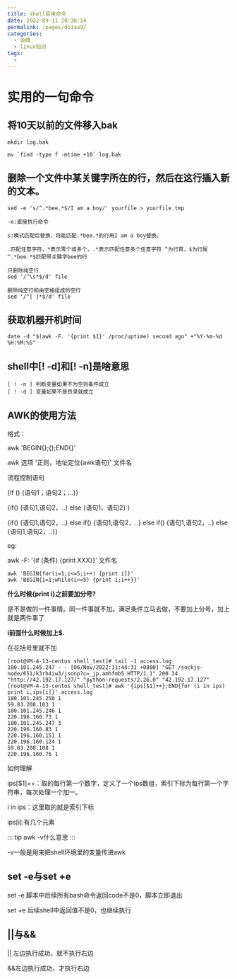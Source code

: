 ```yaml
---
title: shell实用命令
date: 2022-09-11 20:36:14
permalink: /pages/d11aa9/
categories:
  - 运维
  - linux知识
tags:
  - 
---
```

# 实用的一句命令

## 将10天以前的文件移入bak

```shell
mkdir log.bak 

mv `find -type f -mtime +10` log.bak 
```

## 删除一个文件中某关键字所在的行，然后在这行插入新的文本。

```shell
sed -e 's/^.*bee.*$/I am a boy/' yourfile > yourfile.tmp 

-e:直接执行命令 

s:模式匹配后替换，将能匹配.*bee.*的行用I am a boy替换。 

.匹配任意字符，*表示零个或多个，.*表示匹配任意多个任意字符 ^为行首，$为行尾 ^.*bee.*$匹配带关键字bee的行 

只删除纯空行
sed '/^\s*$/d' file

删除纯空行和由空格组成的空行
sed '/^[ ]*$/d' file
```

## 获取机器开机时间

```shell
date -d "$(awk -F. '{print $1}' /proc/uptime) second ago" +"%Y-%m-%d %H:%M:%S"
```

## shell中[! -d]和[! -n]是啥意思

```
[ ! -n ] 判断变量如果不为空则条件成立
[ ! -d ] 变量如果不是目录就成立
```

## AWK的使用方法

格式：

awk 'BEGIN{};{};END{}'

awk 选项 '正则，地址定位{awk语句}' 文件名

流程控制语句 

{if () {语句1；语句2；...}}

{if() {语句1,语句2，..} else {语句1，语句2} }

{if() {语句1,语句2，..} else if() {语句1,语句2，..} else if() {语句1,语句2，..} else {语句1,语句2，..}}

eg:

awk -F: '{if (条件)  {print XXX}}' 文件名

```shell
awk 'BEGIN{for(i=1;i<=5;i++) {print i}}'
awk 'BEGIN{i=1;while(i<=5) {print i;i++}}'
```

 **什么时候{print i}之前要加分号?**

是不是做的一件事情。同一件事就不加。满足条件立马去做，不要加上分号，加上就是两件事了

**i前面什么时候加上$.**

在花括号里就不加

```shell
[root@VM-4-13-centos shell_test]# tail -1 access.log 
180.101.245.247 - - [06/Nov/2022:11:44:31 +0800] "GET /sockjs-node/651/k3rh4iw3/jsonp?c=_jp.amhfmb5 HTTP/1.1" 200 34 "http://42.192.17.127/" "python-requests/2.26.0" "42.192.17.127"
[root@VM-4-13-centos shell_test]# awk '{ips[$1]++};END{for (i in ips) print i,ips[i]}' access.log 
180.101.245.250 1
59.83.208.103 1
180.101.245.246 1
220.196.160.73 1
180.101.245.247 3
220.196.160.83 1
220.196.160.151 1
220.196.160.124 1
59.83.208.108 1
220.196.160.76 1
```

如何理解

ips[$1]++：取的每行第一个数字，定义了一个ips数组，索引下标为每行第一个字符串，每次处理一个加一。

i in ips：这里取的就是索引下标

ips[i]:有几个元素

::: tip
awk -v什么意思
:::

-v一般是用来把shell环境里的变量传进awk



## set -e与set +e

set -e 脚本中后续所有bash命令返回code不是0，脚本立即退出

set +e 后续shell中返回值不是0，也继续执行





## ||与&&

|| 左边执行成功，就不执行右边

&&左边执行成功，才执行右边
